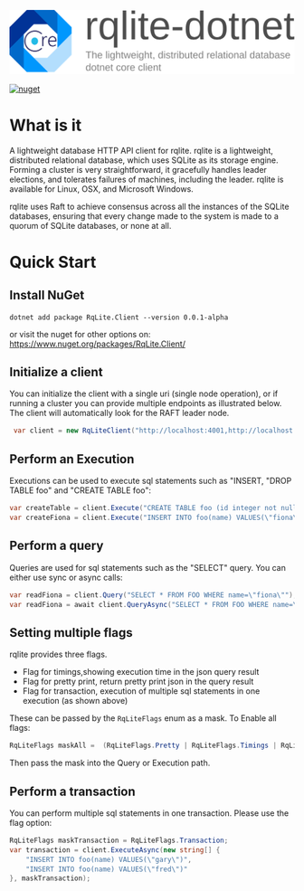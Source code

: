 ![rqlite-dotnet](doc/img/rqlite-dotnet.svg)

[![nuget](https://img.shields.io/nuget/v/RqLite.Client)](https://www.nuget.org/packages/RqLite.Client/)
# What is it

A lightweight database HTTP API client for rqlite. rqlite is a lightweight, distributed relational database, which uses SQLite as its storage engine. Forming a cluster is very straightforward, it gracefully handles leader elections, and tolerates failures of machines, including the leader. rqlite is available for Linux, OSX, and Microsoft Windows.

rqlite uses Raft to achieve consensus across all the instances of the SQLite databases, ensuring that every change made to the system is made to a quorum of SQLite databases, or none at all.

# Quick Start

## Install NuGet

```
dotnet add package RqLite.Client --version 0.0.1-alpha
```

or visit the nuget for other options on: https://www.nuget.org/packages/RqLite.Client/


## Initialize a client

You can initialize the client with a single uri (single node operation), or if running a cluster you can provide multiple endpoints as illustrated below. The client will automatically look for the RAFT leader node.

```csharp
 var client = new RqLiteClient("http://localhost:4001,http://localhost:4002,http://localhost:4003");
```

## Perform an Execution

Executions can be used to execute sql statements such as "INSERT, "DROP TABLE foo" and "CREATE TABLE foo":

```csharp
var createTable = client.Execute("CREATE TABLE foo (id integer not null primary key, name text)");
var createFiona = client.Execute("INSERT INTO foo(name) VALUES(\"fiona\")");
```

## Perform a query

Queries are used for sql statements such as the "SELECT" query. You can either use sync or async calls:

```csharp
var readFiona = client.Query("SELECT * FROM FOO WHERE name=\"fiona\"");
var readFiona = await client.QueryAsync("SELECT * FROM FOO WHERE name=\"fiona\"");
```

## Setting multiple flags

rqlite provides three flags. 

* Flag for timings,showing execution time in the json query result
* Flag for pretty print, return pretty print json in the query result
* Flag for transaction, execution of multiple sql statements in one execution (as shown above)

These can be passed by the `RqLiteFlags` enum as a mask. To Enable all flags:

```csharp
RqLiteFlags maskAll =  (RqLiteFlags.Pretty | RqLiteFlags.Timings | RqLiteFlags.Transaction);
```

Then pass the mask into the Query or Execution path.

## Perform a transaction

You can perform multiple sql statements in one transaction. Please use the flag option:

```csharp
RqLiteFlags maskTransaction = RqLiteFlags.Transaction;
var transaction = client.ExecuteAsync(new string[] {
    "INSERT INTO foo(name) VALUES(\"gary\")",
    "INSERT INTO foo(name) VALUES(\"fred\")"
}, maskTransaction);
```